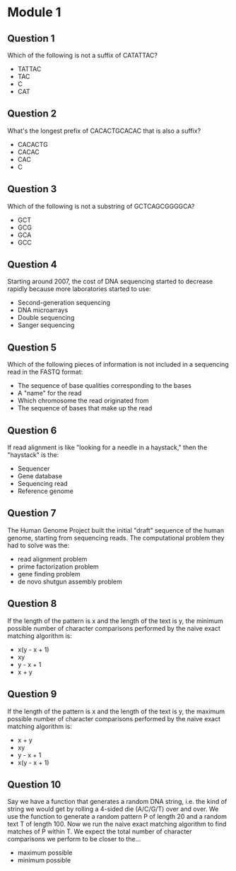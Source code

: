 # Module 1

## Question 1
Which of the following is not a suffix of CATATTAC?
* TATTAC
* TAC
* C
* CAT

## Question 2
What's the longest prefix of CACACTGCACAC that is also a suffix?
* CACACTG
* CACAC
* CAC
* C

## Question 3
Which of the following is not a substring of GCTCAGCGGGGCA?
* GCT
* GCG
* GCA
* GCC

## Question 4
Starting around 2007, the cost of DNA sequencing started to decrease rapidly because more laboratories started to use:
* Second-generation sequencing
* DNA microarrays
* Double sequencing
* Sanger sequencing

## Question 5
Which of the following pieces of information is not included in a sequencing read in the FASTQ format:
* The sequence of base qualities corresponding to the bases
* A "name" for the read
* Which chromosome the read originated from
* The sequence of bases that make up the read

## Question 6
If read alignment is like "looking for a needle in a haystack," then the "haystack" is the:
* Sequencer
* Gene database
* Sequencing read
* Reference genome

## Question 7
The Human Genome Project built the initial "draft" sequence of the human genome, starting from sequencing reads. The computational problem they had to solve was the:
* read alignment problem
* prime factorization problem
* gene finding problem
* de novo shutgun assembly problem

## Question 8
If the length of the pattern is x and the length of the text is y, the minimum possible number of character comparisons performed by the naive exact matching algorithm is:
* x(y - x + 1)
* xy
* y - x + 1
* x + y

## Question 9
If the length of the pattern is x and the length of the text is y, the maximum possible number of character comparisons performed by the naive exact matching algorithm is:
* x + y
* xy
* y - x + 1
* x(y - x + 1)

## Question 10
Say we have a function that generates a random DNA string, i.e. the kind of string we would get by rolling a 4-sided die (A/C/G/T) over and over. We use the function to generate a random pattern P of length 20 and a random text T of length 100. Now we run the naive exact matching algorithm to find matches of P within T. We expect the total number of character comparisons we perform to be closer to the...
* maximum possible
* minimum possible

